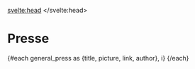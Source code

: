 <svelte:head>
    <title>Presse</title> 
</svelte:head>
<script>
     import Press from "$lib/components/Press.svelte";
     import Presse from "$lib/data/presse.json";
     import { shuffleArray } from "$lib/utils";
     let general_press = Presse;
     shuffleArray(general_press);
</script>

# Presse

<div class="lg:grid sm:grid grid-cols-2 md:grid-cols-3 grid-rows-2 md:grid-rows-3 mx-auto gap-4">
     {#each general_press as {title, picture, link, author}, i}
          <Press title={title} description={author} image={picture} link={link} />
     {/each}
</div>
